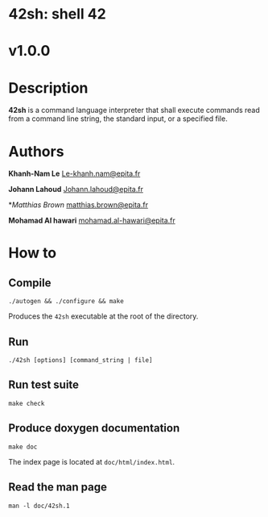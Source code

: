 # 42sh: shell 42
# v1.0.0

# Description

**42sh** is a command language interpreter that shall execute commands read from
a command line string, the standard input, or a specified file.

# Authors
**Khanh-Nam Le**
Le-khanh.nam@epita.fr

**Johann Lahoud**
Johann.lahoud@epita.fr

**Matthias Brown*
matthias.brown@epita.fr

**Mohamad Al hawari**
mohamad.al-hawari@epita.fr

# How to
## Compile
```shell
./autogen && ./configure && make
```
Produces the `42sh` executable at the root of the directory.

## Run
```shell
./42sh [options] [command_string | file]
```

## Run test suite
```shell
make check
```

## Produce doxygen documentation
```shell
make doc
```
The index page is located at `doc/html/index.html`.

## Read the man page
```shell
man -l doc/42sh.1
```

